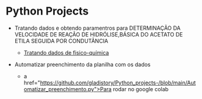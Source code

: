 # Python Projects

- Tratando dados e obtendo paramentros para DETERMINAÇÃO DA VELOCIDADE DE REAÇÃO DE HIDRÓLISE,BÁSICA DO ACETATO DE ETILA SEGUIDA POR CONDUTÂNCIA

  - <a href="https://github.com/gladistory/Python_projects-/blob/main/tratamento_de_dados_FSC_QMC.py">Tratando dados de fisico-química</a>

- Automatizar preenchimento da planilha com os dados

  - a href="https://github.com/gladistory/Python_projects-/blob/main/Automatizar_preenchimento.py">Para rodar no google colab</a>

